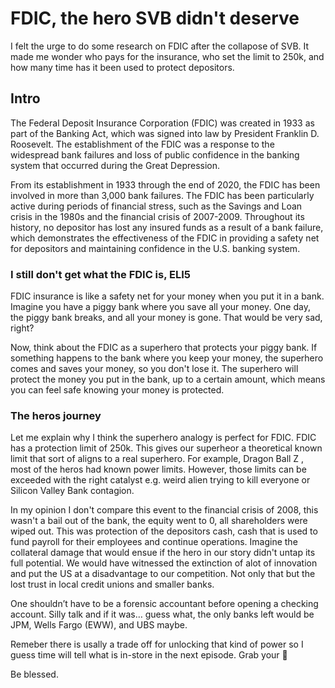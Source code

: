 
# FDIC, the hero SVB didn't deserve


I felt the urge to do some research on FDIC after the collapose of SVB. It made me wonder who pays for the insurance, who set the limit to 250k, and how many time has it been used to protect depositors.


## Intro 

The Federal Deposit Insurance Corporation (FDIC) was created in 1933 as part of the Banking Act, which was signed into law by President Franklin D. Roosevelt. The establishment of the FDIC was a response to the widespread bank failures and loss of public confidence in the banking system that occurred during the Great Depression.

From its establishment in 1933 through the end of 2020, the FDIC has been involved in more than 3,000 bank failures. The FDIC has been particularly active during periods of financial stress, such as the Savings and Loan crisis in the 1980s and the financial crisis of 2007-2009. Throughout its history, no depositor has lost any insured funds as a result of a bank failure, which demonstrates the effectiveness of the FDIC in providing a safety net for depositors and maintaining confidence in the U.S. banking system.


### I still don't get what the FDIC is, ELI5

FDIC insurance is like a safety net for your money when you put it in a bank. Imagine you have a piggy bank where you save all your money. One day, the piggy bank breaks, and all your money is gone. That would be very sad, right?

Now, think about the FDIC as a superhero that protects your piggy bank. If something happens to the bank where you keep your money, the superhero comes and saves your money, so you don't lose it. The superhero will protect the money you put in the bank, up to a certain amount, which means you can feel safe knowing your money is protected.

### The heros journey


Let me explain why I think the superhero analogy is perfect for FDIC. FDIC has a protection limit of 250k. This gives our superheor a theoretical known limit that sort of aligns to a real superhero. For example, Dragon Ball Z , most of the heros had known power limits. However, those limits can be exceeded with the right catalyst e.g. weird alien trying to kill everyone or Silicon Valley Bank contagion. 

In my opinion I don't compare this event to the financial crisis of 2008, this wasn't a bail out of the bank, the equity went to 0, all shareholders were wiped out. This was protection of the depositors cash, cash that is used to fund payroll for their employees and continue operations. Imagine the collateral damage that would ensue if the hero in our story didn't untap its full potential. We would have witnessed the extinction of alot of innovation and put the US at a disadvantage to our competition. Not only that but the lost trust in local credit unions and smaller banks. 

One shouldn’t have to be a forensic accountant before opening a checking account. Silly talk and if it was… guess what, the only banks left would be JPM, Wells Fargo (EWW), and UBS maybe.


Remeber there is usally a trade off for unlocking that kind of power so I guess time will tell what is in-store in the next episode. Grab your 🍿

Be blessed.

